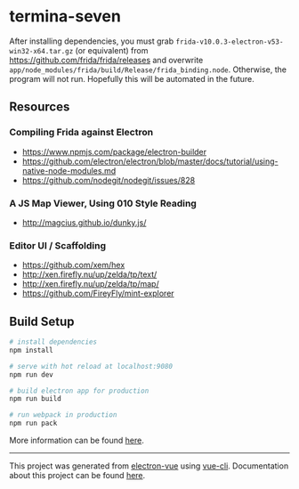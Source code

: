 # termina-seven

After installing dependencies,
you must grab `frida-v10.0.3-electron-v53-win32-x64.tar.gz`
(or equivalent) from https://github.com/frida/frida/releases
and overwrite `app/node_modules/frida/build/Release/frida_binding.node`.
Otherwise, the program will not run.
Hopefully this will be automated in the future.

## Resources
### Compiling Frida against Electron
* https://www.npmjs.com/package/electron-builder
* https://github.com/electron/electron/blob/master/docs/tutorial/using-native-node-modules.md
* https://github.com/nodegit/nodegit/issues/828

### A JS Map Viewer, Using 010 Style Reading
* http://magcius.github.io/dunky.js/

### Editor UI / Scaffolding
* https://github.com/xem/hex
* http://xen.firefly.nu/up/zelda/tp/text/
* http://xen.firefly.nu/up/zelda/tp/map/
* https://github.com/FireyFly/mint-explorer

## Build Setup

``` bash
# install dependencies
npm install

# serve with hot reload at localhost:9080
npm run dev

# build electron app for production
npm run build

# run webpack in production
npm run pack
```
More information can be found [here](https://simulatedgreg.gitbooks.io/electron-vue/content/en/npm_scripts.html).

---

This project was generated from [electron-vue](https://github.com/SimulatedGREG/electron-vue) using [vue-cli](https://github.com/vuejs/vue-cli). Documentation about this project can be found [here](https://simulatedgreg.gitbooks.io/electron-vue/content/index.html).
